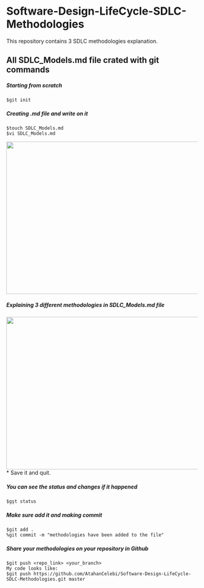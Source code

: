 # Software-Design-LifeCycle-SDLC-Methodologies
This repository contains 3 SDLC methodologies explanation.
## All SDLC_Models.md file crated with git commands
##### Starting from scratch 
    $git init
##### Creating .md file and write on it    
    $touch SDLC_Models.md
    $vi SDLC_Models.md
    
<img src="https://i.hizliresim.com/Yszery.png"  width="700" height="400">

##### Explaining 3 different methodologies in SDLC_Models.md file
<img src="https://i.hizliresim.com/DsAjmU.png"  width="700" height="400">
* Save it and quit. 

##### You can see the status and changes if it happened
    $gşt status
##### Make sure add it and making commit
    $git add .
    %git commit -m "methodologies have been added to the file"

##### Share your methodologies on your repository in Github
    $git push <repo_link> <your_branch>
    My code looks like:
    $git push https://github.com/AtahanCelebi/Software-Design-LifeCycle-SDLC-Methodologies.git master
    
   
    
     
